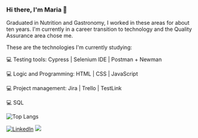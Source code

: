 ### Hi there, I'm Maria 👋

Graduated in Nutrition and Gastronomy, I worked in these areas for about ten years. I'm currently in a career transition to technology and the Quality Assurance area chose me.

These are the technologies I'm currently studying:

💻 Testing tools:
Cypress | Selenium IDE | Postman + Newman

💻 Logic and Programming:
HTML | CSS | JavaScript 

💻 Project management:
Jira | Trello | TestLink

💻 SQL


![Top Langs](https://github-readme-stats.vercel.app/api/top-langs/?username=mariasilvas&layout=compact&theme=dracula)

<div>  

<a href="https://www.linkedin.com/in/mariasilva-qaa/" target="_blank"><img alt="LinkedIn" src="https://img.shields.io/badge/linkedin-%230077B5.svg?&style=for-the-badge&logo=linkedin&logoColor=white" /></a> <a href = "mailto:mariasilva.qaa@gmail.com"><img src="https://img.shields.io/badge/Gmail-D14836?style=for-the-badge&logo=gmail&logoColor=white" target="_blank"></a>

</div> 
